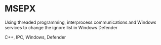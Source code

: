 # MSEPX

Using threaded programming, interprocess communications and Windows services to change the ignore list in Windows Defender

C++, IPC, Windows, Defender
